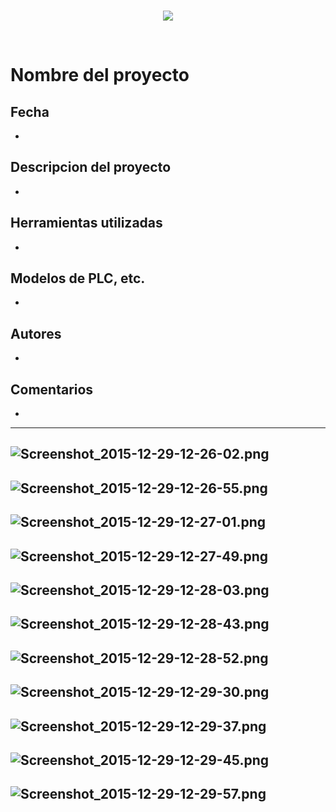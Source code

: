 <br/>
<p align="center">
  <img src="https://avatars2.githubusercontent.com/u/15052789?v=3&s=200">
</p>
<br/>

# Nombre del proyecto

## Fecha
* 

## Descripcion del proyecto
* 

## Herramientas utilizadas
* 

## Modelos de PLC, etc.
* 

## Autores
* 

## Comentarios
* 

---
![Screenshot_2015-12-29-12-26-02.png](/Fotos/Screenshot_2015-12-29-12-26-02.png)
---
![Screenshot_2015-12-29-12-26-55.png](/Fotos/Screenshot_2015-12-29-12-26-55.png)
---
![Screenshot_2015-12-29-12-27-01.png](/Fotos/Screenshot_2015-12-29-12-27-01.png)
---
![Screenshot_2015-12-29-12-27-49.png](/Fotos/Screenshot_2015-12-29-12-27-49.png)
---
![Screenshot_2015-12-29-12-28-03.png](/Fotos/Screenshot_2015-12-29-12-28-03.png)
---
![Screenshot_2015-12-29-12-28-43.png](/Fotos/Screenshot_2015-12-29-12-28-43.png)
---
![Screenshot_2015-12-29-12-28-52.png](/Fotos/Screenshot_2015-12-29-12-28-52.png)
---
![Screenshot_2015-12-29-12-29-30.png](/Fotos/Screenshot_2015-12-29-12-29-30.png)
---
![Screenshot_2015-12-29-12-29-37.png](/Fotos/Screenshot_2015-12-29-12-29-37.png)
---
![Screenshot_2015-12-29-12-29-45.png](/Fotos/Screenshot_2015-12-29-12-29-45.png)
---
![Screenshot_2015-12-29-12-29-57.png](/Fotos/Screenshot_2015-12-29-12-29-57.png)
---
